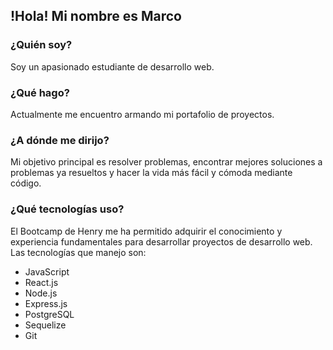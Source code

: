 ## !Hola! Mi nombre es Marco

### ¿Quién soy?
Soy un apasionado estudiante de desarrollo web.

### ¿Qué hago?
Actualmente me encuentro armando mi portafolio de proyectos.

### ¿A dónde me dirijo?
Mi objetivo principal es resolver problemas, encontrar mejores soluciones a problemas ya resueltos y hacer la vida más fácil y cómoda mediante código.

### ¿Qué tecnologías uso?
El Bootcamp de Henry me ha permitido adquirir el conocimiento y experiencia fundamentales para desarrollar proyectos de desarrollo web. Las tecnologías que manejo son:

- JavaScript
- React.js
- Node.js
- Express.js
- PostgreSQL
- Sequelize
- Git
